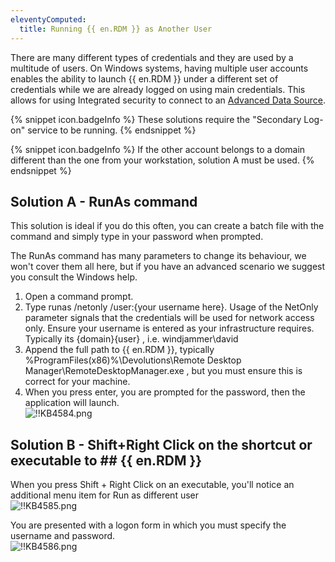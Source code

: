 ```yaml
---
eleventyComputed:
  title: Running {{ en.RDM }} as Another User
---
```

There are many different types of credentials and they are used by a multitude of users. On Windows systems, having multiple user accounts enables the ability to launch {{ en.RDM }} under a different set of credentials while we are already logged on using main credentials. This allows for using Integrated security to connect to an [Advanced Data Source](/rdm/windows/data-sources/data-sources-types/advanced-data-sources/).

{% snippet icon.badgeInfo %}
These solutions require the "Secondary Log-on" service to be running.
{% endsnippet %}

{% snippet icon.badgeInfo %}
If the other account belongs to a domain different than the one from your workstation, solution A must be used.
{% endsnippet %}

## Solution A - RunAs command

This solution is ideal if you do this often, you can create a batch file with the command and simply type in your password when prompted.  

The RunAs command has many parameters to change its behaviour, we won't cover them all here, but if you have an advanced scenario we suggest you consult the Windows help.

1. Open a command prompt.
1. Type runas /netonly /user:{your username here}. Usage of the NetOnly parameter signals that the credentials will be used for network access only. Ensure your username is entered as your infrastructure requires. Typically its {domain}\{user} , i.e. windjammer\david  
1. Append the full path to {{ en.RDM }}, typically %ProgramFiles(x86)%\Devolutions\Remote Desktop Manager\RemoteDesktopManager.exe , but you must ensure this is correct for your machine.  
1. When you press enter, you are prompted for the password, then the application will launch.  
![!!KB4584.png](https://webdevolutions.azureedge.net/docs/en/kb/KB4584.png)

## Solution B - Shift+Right Click on the shortcut or executable to ## {{ en.RDM }}

When you press Shift + Right Click on an executable, you'll notice an additional menu item for Run as different user  
![!!KB4585.png](https://webdevolutions.azureedge.net/docs/en/kb/KB4585.png)  

You are presented with a logon form in which you must specify the username and password.  
![!!KB4586.png](https://webdevolutions.azureedge.net/docs/en/kb/KB4586.png)

